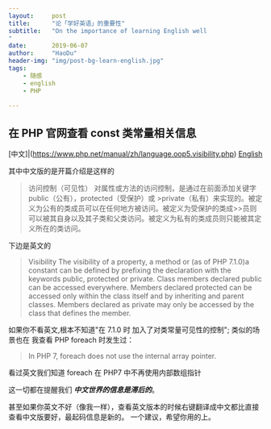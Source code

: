 ```yaml
---
layout:     post
title:      "论「学好英语」的重要性"
subtitle:   "On the importance of learning English well
"
date:       2019-06-07
author:     "HaoDu"
header-img: "img/post-bg-learn-english.jpg"
tags:
    - 随感
    - english
    - PHP
    
---
```


## 在 PHP 官网查看 const 类常量相关信息

[中文]|(https://www.php.net/manual/zh/language.oop5.visibility.php)
[English](https://www.php.net/manual/en/language.oop5.visibility.php) 

其中中文版的是开篇介绍是这样的
>访问控制（可见性）
>对属性或方法的访问控制，是通过在前面添加关键字 public（公有），protected（受保护）或 >private（私有）来实现的。被定义为公有的类成员可以在任何地方被访问。被定义为受保护的类成>>员则可以被其自身以及其子类和父类访问。被定义为私有的类成员则只能被其定义所在的类访问。

下边是英文的
> Visibility
> The visibility of a property, a method or  (as of PHP 7.1.0)a constant can be defined by prefixing the declaration with the keywords public, protected or private. Class members declared public can be accessed everywhere. Members declared protected can be accessed only within the class itself and by inheriting and parent classes. Members declared as private may only be accessed by the class that defines the member.

如果你不看英文,根本不知道"在 7.1.0 时 加入了对类常量可见性的控制";
类似的场景也在 我查看 PHP foreach 时发生过：
>In PHP 7, foreach does not use the internal array pointer.

看过英文我们知道 foreach 在 PHP7 中不再使用内部数组指针

这一切都在提醒我们
***中文世界的信息是滞后的***。

甚至如果你英文不好（像我一样），查看英文版本的时候右键翻译成中文都比直接查看中文版要好，最起码信息是新的。
一个建议，希望你用的上。
